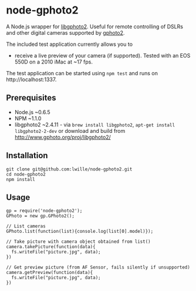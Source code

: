 # node-gphoto2
A Node.js wrapper for [libgphoto2](http://www.gphoto.org). Useful for remote controlling of DSLRs and other digital cameras supported by [gphoto2](http://www.gphoto.org).

The included test application currently allows you to

* receive a live preview of your camera (if supported). Tested with an EOS 550D on a 2010 iMac at ~17 fps.

The test application can be started using ``npm test`` and runs on http://localhost:1337.

## Prerequisites
* Node.js ~0.6.5
* NPM ~1.1.0
* libgphoto2 ~2.4.11 - via ``brew install libgphoto2``, ``apt-get install libgphoto2-2-dev`` or download and build from http://www.gphoto.org/proj/libgphoto2/

## Installation
    git clone git@github.com:lwille/node-gphoto2.git
    cd node-gphoto2
    npm install

## Usage
    gp = require('node-gphoto2');
    GPhoto = new gp.GPhoto2();
    
    // List cameras
    GPhoto.list(function(list){console.log(list[0].model)});
    
    // Take picture with camera object obtained from list()
    camera.takePicture(function(data){
      fs.writeFile("picture.jpg", data);
    })
    
    // Get preview picture (from AF Sensor, fails silently if unsupported)
    camera.getPreview(function(data){
      fs.writeFile("picture.jpg", data);
    })